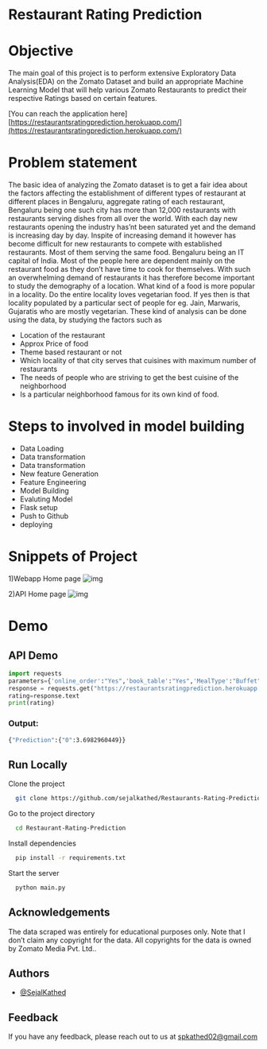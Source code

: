 # Restaurant Rating Prediction

# Objective

The main goal of this project is to perform extensive Exploratory Data Analysis(EDA) on 
the Zomato Dataset and build an appropriate Machine Learning Model that will help 
various Zomato Restaurants to predict their respective Ratings based on certain 
features.

[You can reach the application here] 
[https://restaurantsratingprediction.herokuapp.com/](https://restaurantsratingprediction.herokuapp.com/)


# Problem statement
The basic idea of analyzing the Zomato dataset is to get a fair idea about the factors affecting the establishment
of different types of restaurant at different places in Bengaluru, aggregate rating of each restaurant, Bengaluru
being one such city has more than 12,000 restaurants with restaurants serving dishes from all over the world.
With each day new restaurants opening the industry has’nt been saturated yet and the demand is increasing
day by day. Inspite of increasing demand it however has become difficult for new restaurants to compete with
established restaurants. Most of them serving the same food. Bengaluru being an IT capital of India. Most of
the people here are dependent mainly on the restaurant food as they don’t have time to cook for themselves.
With such an overwhelming demand of restaurants it has therefore become important to study the demography
of a location. What kind of a food is more popular in a locality. Do the entire locality loves vegetarian food.
If yes then is that locality populated by a particular sect of people for eg. Jain, Marwaris, Gujaratis who are
mostly vegetarian. These kind of analysis can be done using the data, by studying the factors such as

- Location of the restaurant
- Approx Price of food
- Theme based restaurant or not
- Which locality of that city serves that cuisines with maximum number of restaurants
- The needs of people who are striving to get the best cuisine of the neighborhood
- Is a particular neighborhood famous for its own kind of food.


# Steps to involved in model building
- Data Loading
- Data transformation
- Data transformation
- New feature Generation
- Feature Engineering
- Model Building
- Evaluting Model
- Flask setup
- Push to Github
- deploying

# Snippets of Project

1)Webapp Home page
![img](https://i.imgur.com/s2tV3Y0.png)

2)API Home page
![img](https://i.imgur.com/ksIMzTe.png)


# Demo
## API Demo

```python
import requests
parameters={'online_order':"Yes",'book_table':"Yes",'MealType':"Buffet",'votes':775,'costfor2':800}
response = requests.get("https://restaurantsratingprediction.herokuapp.com/api/predict", params=parameters)
rating=response.text
print(rating)

```
### Output:
```bash
{"Prediction":{"0":3.6982960449}}
```


## Run Locally

Clone the project

```bash
  git clone https://github.com/sejalkathed/Restaurants-Rating-Prediction
```

Go to the project directory

```bash
  cd Restaurant-Rating-Prediction
```

Install dependencies

```bash
  pip install -r requirements.txt
```

Start the server

```bash
  python main.py
```


## Acknowledgements

The data scraped was entirely for educational purposes only. Note that I don’t claim any copyright for the data. All copyrights for the data is owned by Zomato Media Pvt. Ltd..


## Authors
- [@SejalKathed](https://github.com/SejalKathed)

## Feedback

If you have any feedback, please reach out to us at spkathed02@gmail.com
